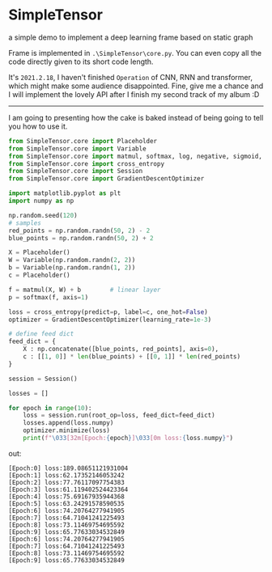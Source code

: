 # SimpleTensor
a simple demo to implement a deep learning frame based on static graph

Frame is implemented in `.\SimpleTensor\core.py`. You can even copy all the code directly given to its short code length.

It's `2021.2.18`, I haven't finished `Operation` of CNN, RNN and transformer, which might make some audience disappointed. Fine, give me a chance and I will implement the lovely API after I finish my second track of my album :D

---

I am going to presenting how the cake is baked instead of being going to tell you how to use it.

```python
from SimpleTensor.core import Placeholder
from SimpleTensor.core import Variable
from SimpleTensor.core import matmul, softmax, log, negative, sigmoid, add, reduce_sum, multiply
from SimpleTensor.core import cross_entropy
from SimpleTensor.core import Session
from SimpleTensor.core import GradientDescentOptimizer

import matplotlib.pyplot as plt
import numpy as np

np.random.seed(120)
# samples
red_points = np.random.randn(50, 2) - 2
blue_points = np.random.randn(50, 2) + 2

X = Placeholder()
W = Variable(np.random.randn(2, 2))
b = Variable(np.random.randn(1, 2))
c = Placeholder()

f = matmul(X, W) + b        # linear layer
p = softmax(f, axis=1)

loss = cross_entropy(predict=p, label=c, one_hot=False)
optimizer = GradientDescentOptimizer(learning_rate=1e-3)

# define feed dict
feed_dict = {
    X : np.concatenate([blue_points, red_points], axis=0),
    c : [[1, 0]] * len(blue_points) + [[0, 1]] * len(red_points)
}

session = Session()

losses = []

for epoch in range(10):
    loss = session.run(root_op=loss, feed_dict=feed_dict)
    losses.append(loss.numpy)
    optimizer.minimize(loss)
    print(f"\033[32m[Epoch:{epoch}]\033[0m loss:{loss.numpy}")
```

out:
```
[Epoch:0] loss:189.08651121931004
[Epoch:1] loss:62.17352146053242
[Epoch:2] loss:77.76117097754383
[Epoch:3] loss:61.119402524423364
[Epoch:4] loss:75.69167935944368
[Epoch:5] loss:63.24291578590535
[Epoch:6] loss:74.20764277941905
[Epoch:7] loss:64.71041241225493
[Epoch:8] loss:73.11469754695592
[Epoch:9] loss:65.77633034532849
[Epoch:6] loss:74.20764277941905
[Epoch:7] loss:64.71041241225493
[Epoch:8] loss:73.11469754695592
[Epoch:9] loss:65.77633034532849
```